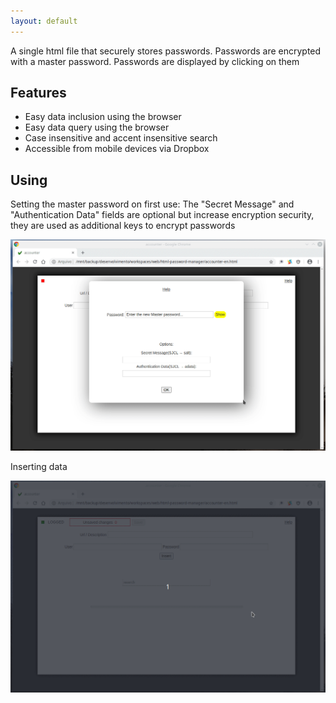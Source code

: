 ```yaml
---
layout: default
---
```


A single html file that securely stores passwords. Passwords are encrypted with a master password. Passwords are displayed by clicking on them

## Features

* Easy data inclusion using the browser
* Easy data query using the browser
* Case insensitive and accent insensitive search
* Accessible from mobile devices via Dropbox

## Using

Setting the master password on first use: The "Secret Message" and "Authentication Data" fields are optional but increase encryption security, they are used as additional keys to encrypt passwords

![Master Password](images/setup-master-password.gif)

Inserting data

![Inserting Data](images/insert-data.gif)
